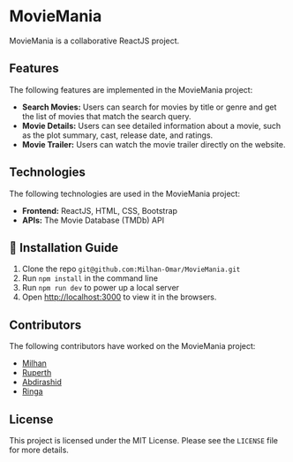 # MovieMania

MovieMania is a collaborative ReactJS project.

## Features
The following features are implemented in the MovieMania project:
* **Search Movies:** Users can search for movies by title or genre and get the list of movies that match the search query.
* **Movie Details:** Users can see detailed information about a movie, such as the plot summary, cast, release date, and ratings.
* **Movie Trailer:** Users can watch the movie trailer directly on the website.

## Technologies
The following technologies are used in the MovieMania project:
* **Frontend:** ReactJS, HTML, CSS, Bootstrap
* **APIs:** The Movie Database (TMDb) API

## :floppy_disk: Installation Guide
1. Clone the repo `git@github.com:Milhan-Omar/MovieMania.git`
2. Run `npm install` in the command line
3. Run `npm run dev` to power up a local server
4. Open [http://localhost:3000](http://localhost:3000) to view it in the browsers.

## Contributors
The following contributors have worked on the MovieMania project:
* [Milhan](https://github.com/Milhan-Omar)
* [Ruperth](https://github.com/ruperthnyagesoa)
* [Abdirashid](https://github.com/Rashidcodes0)
* [Ringa](https://github.com/ringa-nyamvula)

## License
This project is licensed under the MIT License. Please see the `LICENSE` file for more details.
